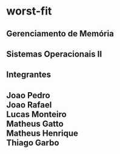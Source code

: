 # worst-fit #
<h2> Gerenciamento de Memória <h2>
  Sistemas Operacionais II 
  
  <h2> Integrantes <h2>
  
  Joao Pedro<br>
  Joao Rafael<br>
  Lucas Monteiro<br>
  Matheus Gatto<br>
  Matheus Henrique<br>
  Thiago Garbo<br>
